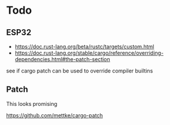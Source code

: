 # Todo

## ESP32

  * https://doc.rust-lang.org/beta/rustc/targets/custom.html
  * https://doc.rust-lang.org/stable/cargo/reference/overriding-dependencies.html#the-patch-section

see if cargo patch can be used to override compiler builtins

## Patch

This looks promising

https://github.com/mettke/cargo-patch
